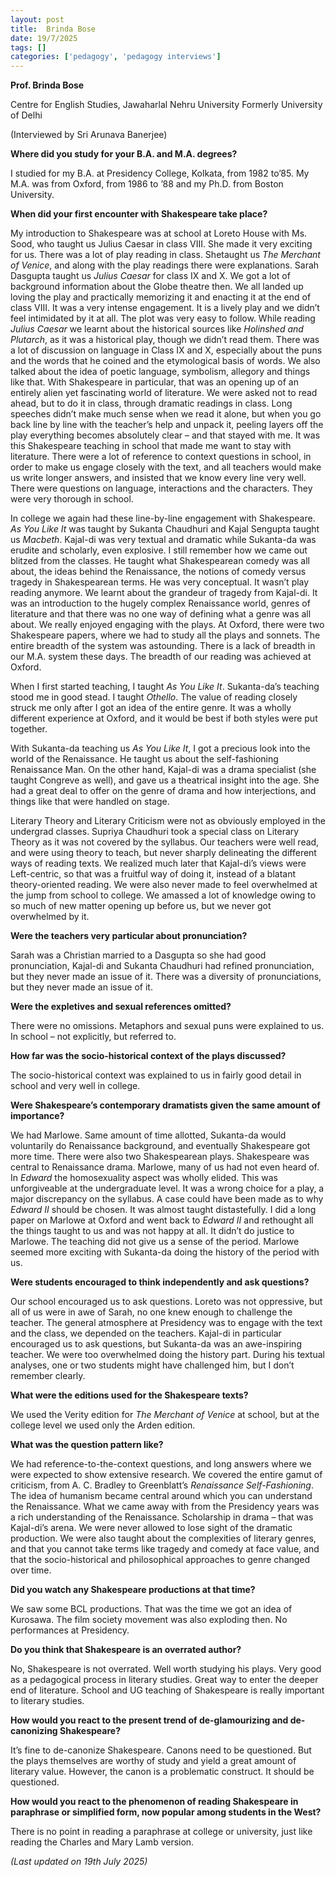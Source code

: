 ```yaml
---
layout: post
title:  Brinda Bose
date: 19/7/2025
tags: []
categories: ['pedagogy', 'pedagogy interviews']
---
```


**Prof. Brinda Bose**

Centre for English Studies, Jawaharlal Nehru University Formerly University of Delhi

(Interviewed by Sri Arunava Banerjee)

**Where did you study for your B.A. and M.A. degrees?**

I studied for my B.A. at Presidency College, Kolkata, from 1982 to’85. My M.A. was from Oxford, from 1986 to ’88 and my Ph.D. from Boston University.

**When did your first encounter with Shakespeare take place?**

My introduction to Shakespeare was at school at Loreto House with Ms. Sood, who taught us Julius Caesar in class VIII. She made it very exciting for us. There was a lot of play reading in class. Shetaught us *The Merchant of Venice*, and along with the play readings there were explanations. Sarah Dasgupta taught us *Julius Caesar* for class IX and X. We got a lot of background information about the Globe theatre then. We all landed up loving the play and practically memorizing it and enacting it at the end of class VIII. It was a very intense engagement. It is a lively play and we didn’t feel intimidated by it at all. The plot was very easy to follow. While reading *Julius Caesar* we learnt about the historical sources like *Holinshed and Plutarch*, as it was a historical play, though we didn’t read them. There was a lot of discussion on language in Class IX and X, especially about the puns and the words that he coined and the etymological basis of words. We also talked about the idea of poetic language, symbolism, allegory and things like that. With Shakespeare in particular, that was an opening up of an entirely alien yet fascinating world of literature. We were asked not to read ahead, but to do it in class, through dramatic readings in class. Long speeches didn’t make much sense when we read it alone, but when you go back line by line with the teacher’s help and unpack it, peeling layers off the play everything becomes absolutely clear – and that stayed with me. It was this Shakespeare teaching in school that made me want to stay with literature. There were a lot of reference to context questions in school, in order to make us engage closely with the text, and all teachers would make us write longer answers, and insisted that we know every line very well. There were questions on language, interactions and the characters. They were very thorough in school.

In college we again had these line-by-line engagement with Shakespeare. *As You Like It* was taught by Sukanta Chaudhuri and Kajal Sengupta taught us *Macbeth*. Kajal-di was very textual and dramatic while Sukanta-da was erudite and scholarly, even explosive. I still remember how we came out blitzed from the classes. He taught what Shakespearean comedy was all about, the ideas behind the Renaissance, the notions of comedy versus tragedy in Shakespearean terms. He was very conceptual. It wasn’t play reading anymore. We learnt about the grandeur of tragedy from Kajal-di. It was an introduction to the hugely complex Renaissance world, genres of literature and that there was no one way of defining what a genre was all about. We really enjoyed engaging with the plays. At Oxford, there were two Shakespeare papers, where we had to study all the plays and sonnets. The entire breadth of the system was astounding. There is a lack of breadth in our M.A. system these days. The breadth of our reading was achieved at Oxford.

When I first started teaching, I taught *As You Like It*. Sukanta-da’s teaching stood me in good stead. I taught *Othello*. The value of reading closely struck me only after I got an idea of the entire genre. It was a wholly different experience at Oxford, and it would be best if both styles were put together.

With Sukanta-da teaching us *As You Like It*, I got a precious look into the world of the Renaissance. He taught us about the self-fashioning Renaissance Man. On the other hand, Kajal-di was a drama specialist (she taught Congreve as well), and gave us a theatrical insight into the age. She had a great deal to offer on the genre of drama and how interjections, and things like that were handled on stage.

Literary Theory and Literary Criticism were not as obviously employed in the undergrad classes. Supriya Chaudhuri took a special class on Literary Theory as it was not covered by the syllabus. Our teachers were well read, and were using theory to teach, but never sharply delineating the different ways of reading texts. We realized much later that Kajal-di’s views were Left-centric, so that was a fruitful way of doing it, instead of a blatant theory-oriented reading. We were also never made to feel overwhelmed at the jump from school to college. We amassed a lot of knowledge owing to so much of new matter opening up before us, but we never got overwhelmed by it.

**Were the teachers very particular about pronunciation?**

Sarah was a Christian married to a Dasgupta so she had good pronunciation, Kajal-di and Sukanta Chaudhuri had refined pronunciation, but they never made an issue of it. There was a diversity of pronunciations, but they never made an issue of it.

**Were the expletives and sexual references omitted?**

There were no omissions. Metaphors and sexual puns were explained to us. In school – not explicitly, but referred to.

**How far was the socio-historical context of the plays discussed?**

The socio-historical context was explained to us in fairly good detail in school and very well in college.

**Were Shakespeare’s contemporary dramatists given the same amount of importance?**

We had Marlowe. Same amount of time allotted, Sukanta-da would voluntarily do Renaissance background, and eventually Shakespeare got more time. There were also two Shakespearean plays. Shakespeare was central to Renaissance drama. Marlowe, many of us had not even heard of. In *Edward* the homosexuality aspect was wholly elided. This was unforgiveable at the undergraduate level. It was a wrong choice for a play, a major discrepancy on the syllabus. A case could have been made as to why *Edward II* should be chosen. It was almost taught distastefully. I did a long paper on Marlowe at Oxford and went back to *Edward II* and rethought all the things taught to us and was not happy at all. It didn’t do justice to Marlowe. The teaching did not give us a sense of the period. Marlowe seemed more exciting with Sukanta-da doing the history of the period with us.

**Were students encouraged to think independently and ask questions?**

Our school encouraged us to ask questions. Loreto was not oppressive, but all of us were in awe of Sarah, no one knew enough to challenge the teacher. The general atmosphere at Presidency was to engage with the text and the class, we depended on the teachers. Kajal-di in particular encouraged us to ask questions, but Sukanta-da was an awe-inspiring teacher. We were too overwhelmed doing the history part. During his textual analyses, one or two students might have challenged him, but I don’t remember clearly.

**What were the editions used for the Shakespeare texts?**

We used the Verity edition for *The Merchant of Venice* at school, but at the college level we used only the Arden edition.

**What was the question pattern like?**

We had reference-to-the-context questions, and long answers where we were expected to show extensive research. We covered the entire gamut of criticism, from A. C. Bradley to Greenblatt’s *Renaissance Self-Fashioning*. The idea of humanism became central around which you can understand the Renaissance. What we came away with from the Presidency years was a rich understanding of the Renaissance. Scholarship in drama – that was Kajal-di’s arena. We were never allowed to lose sight of the dramatic production. We were also taught about the complexities of literary genres, and that you cannot take terms like tragedy and comedy at face value, and that the socio-historical and philosophical approaches to genre changed over time.

**Did you watch any Shakespeare productions at that time?**

We saw some BCL productions. That was the time we got an idea of Kurosawa. The film society movement was also exploding then. No performances at Presidency.

**Do you think that Shakespeare is an overrated author?**

No, Shakespeare is not overrated. Well worth studying his plays. Very good as a pedagogical process in literary studies. Great way to enter the deeper end of literature. School and UG teaching of Shakespeare is really important to literary studies.

**How would you react to the present trend of de-glamourizing and de-canonizing Shakespeare?**

It’s fine to de-canonize Shakespeare. Canons need to be questioned. But the plays themselves are worthy of study and yield a great amount of literary value. However, the canon is a problematic construct. It should be questioned.

**How would you react to the phenomenon of reading Shakespeare in paraphrase or simplified form, now popular among students in the West?**

There is no point in reading a paraphrase at college or university, just like reading the Charles and Mary Lamb version.

*(Last updated on 19th July 2025)*
